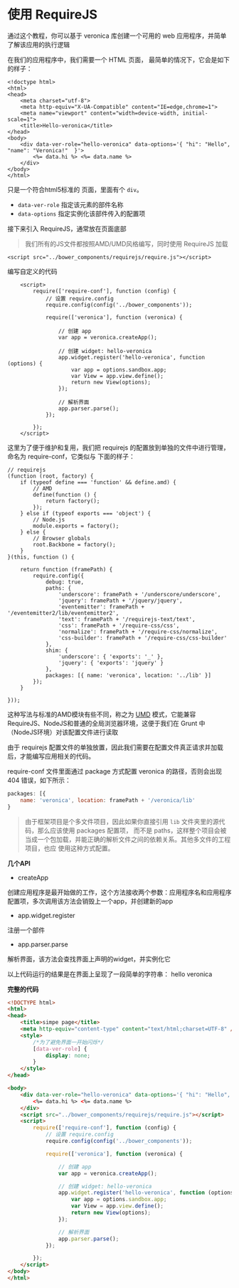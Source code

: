 # 使用 RequireJS

通过这个教程，你可以基于 veronica 库创建一个可用的 web 应用程序，并简单了解该应用的执行逻辑

在我们的应用程序中，我们需要一个 HTML 页面，
最简单的情况下，它会是如下的样子： 

```
<!doctype html>
<html>
<head>
    <meta charset="utf-8">
    <meta http-equiv="X-UA-Compatible" content="IE=edge,chrome=1">
    <meta name="viewport" content="width=device-width, initial-scale=1">
    <title>Hello-veronica</title>
</head>
<body>
    <div data-ver-role="hello-veronica" data-options='{ "hi": "Hello", "name": "Veronica!"  }'>
        <%= data.hi %> <%= data.name %>
    </div>
</body>
</html>
```

只是一个符合html5标准的 页面，里面有个 `div`。

* `data-ver-role` 指定该元素的部件名称
* `data-options` 指定实例化该部件传入的配置项

接下来引入 RequireJS，通常放在页面底部

> 我们所有的JS文件都按照AMD/UMD风格编写，同时使用 RequireJS 加载

```
<script src="../bower_components/requirejs/require.js"></script>
```

编写自定义的代码

```
    <script>
        require(['require-conf'], function (config) {
            // 设置 require.config
            require.config(config('../bower_components'));

            require(['veronica'], function (veronica) {

                // 创建 app
                var app = veronica.createApp();

                // 创建 widget: hello-veronica
                app.widget.register('hello-veronica', function (options) {
                    var app = options.sandbox.app;
                    var View = app.view.define();
                    return new View(options);
                });

                // 解析界面
                app.parser.parse();
            });

        });
    </script>
```

这里为了便于维护和复用，我们把 requirejs 的配置放到单独的文件中进行管理，命名为 require-conf，它类似与
下面的样子：

```
// requirejs
(function (root, factory) {
    if (typeof define === 'function' && define.amd) {
        // AMD
        define(function () {
            return factory();
        });
    } else if (typeof exports === 'object') {
        // Node.js
        module.exports = factory();
    } else {
        // Browser globals
        root.Backbone = factory();
    }
}(this, function () {

    return function (framePath) {
        require.config({
            debug: true,
            paths: {
                'underscore': framePath + '/underscore/underscore',
                'jquery': framePath + '/jquery/jquery',
                'eventemitter': framePath + '/eventemitter2/lib/eventemitter2',
                'text': framePath + '/requirejs-text/text',
                'css': framePath + '/require-css/css',
                'normalize': framePath + '/require-css/normalize',
                'css-builder': framePath + '/require-css/css-builder'
            },
            shim: {
                'underscore': { 'exports': '_' },
                'jquery': { 'exports': 'jquery' }
            },
            packages: [{ name: 'veronica', location: '../lib' }]
        });
    }

}));

```

这种写法与标准的AMD模块有些不同，称之为 [UMD](https://github.com/umdjs/umd) 模式，它能兼容 RequireJS、NodeJS和普通的全局浏览器环境，这便于我们在 Grunt 中（NodeJS环境）对该配置文件进行读取

由于 requirejs 配置文件的单独放置，因此我们需要在配置文件真正请求并加载后，才能编写应用相关的代码。

require-conf 文件里面通过 package 方式配置 veronica 的路径，否则会出现 404 错误，如下所示：

```js
packages: [{
    name: 'veronica', location: framePath + '/veronica/lib'
}
```

> 由于框架项目是个多文件项目，因此如果你直接引用 `lib` 文件夹里的源代码，那么应该使用 packages 配置项，
而不是 paths，这样整个项目会被当成一个包加载，并能正确的解析文件之间的依赖关系。其他多文件的工程项目，也应
使用这种方式配置。

**几个API**

* createApp

创建应用程序是最开始做的工作，这个方法接收两个参数：应用程序名和应用程序配置项，多次调用该方法会销毁上一个app，并创建新的app

* app.widget.register

注册一个部件

* app.parser.parse

解析界面，该方法会查找界面上声明的widget，并实例化它


以上代码运行的结果是在界面上呈现了一段简单的字符串：  hello veronica

**完整的代码**

```html
<!DOCTYPE html>
<html>
<head>
    <title>simpe page</title>
    <meta http-equiv="content-type" content="text/html;charset=UTF-8" />
    <style>
        /*为了避免界面一开始闪烁*/
        [data-ver-role] {
            display: none;
        }
    </style>
</head>

<body>
    <div data-ver-role="hello-veronica" data-options='{ "hi": "Hello", "name": "Veronica!"  }'>
        <%= data.hi %> <%= data.name %>
    </div>
    <script src="../bower_components/requirejs/require.js"></script>
    <script>
        require(['require-conf'], function (config) {
            // 设置 require.config
            require.config(config('../bower_components'));

            require(['veronica'], function (veronica) {

                // 创建 app
                var app = veronica.createApp();

                // 创建 widget: hello-veronica
                app.widget.register('hello-veronica', function (options) {
                    var app = options.sandbox.app;
                    var View = app.view.define();
                    return new View(options);
                });

                // 解析界面
                app.parser.parse();
            });

        });
    </script>
</body>
</html>
```






